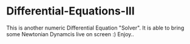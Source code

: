 # Differential-Equations-III
 
This is another numeric Differential Equation "Solver". It is able to bring some Newtonian Dynamcis live on screen :)
Enjoy..